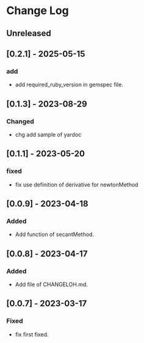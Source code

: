 # Change Log

## Unreleased

## [0.2.1] - 2025-05-15
### add
- add required_ruby_version in gemspec file.

## [0.1.3] - 2023-08-29
### Changed
- chg add sample of yardoc

## [0.1.1] - 2023-05-20
### fixed
- fix use definition of derivative for newtonMethod  

## [0.0.9] - 2023-04-18 
### Added
- Add function of secantMethod.

## [0.0.8] - 2023-04-17 
### Added
- Add file of CHANGELOH.md.

## [0.0.7] - 2023-03-17
### Fixed
- fix first fixed.

